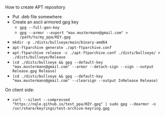 How to create APT repository
* Put .deb file somewhere
* Create an ascii armored gpg key
    * `gpg --full-gen-key`
    * `gpg --armor --export "max.mustermann@gmail.com" > /path/to/my_ppa/KEY.gpg`
* `mkdir -p ./dists/bullseye/main/binary-amd64`
* `apt-ftparchive generate ./apt-ftparchive.conf`
* `apt-ftparchive release -c ./apt-ftparchive.conf ./dists/bullseye/ > ./dists/bullseye/Release`
* `(cd ./dists/bullseye && gpg --default-key "max.mustermann@gmail.com" --armor --detach-sign --sign --output Release.gpg Release)`
* `(cd ./dists/bullseye && gpg --default-key "max.mustermann@gmail.com" --clearsign --output InRelease Release)`

On client side:
* `curl --silent --compressed "https://nqle.github.io/test_ppa/KEY.gpg" | sudo gpg --dearmor -o /usr/share/keyrings/test-archive-keyring.gpg`
